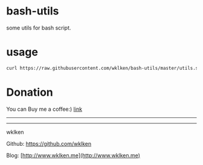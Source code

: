 # bash-utils

some utils for bash script.

# usage


```bash
curl https://raw.githubusercontent.com/wklken/bash-utils/master/utils.sh > utils.sh && curl https://raw.githubusercontent.com/wklken/bash-utils/master/template.sh > run.sh
```

# Donation

You can Buy me a coffee:)  [link](http://www.wklken.me/pages/donation.html)


------------------------
------------------------

wklken

Github: https://github.com/wklken

Blog: [http://www.wklken.me](http://www.wklken.me)
